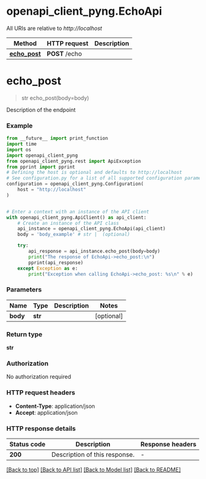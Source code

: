 # openapi_client_pyng.EchoApi

All URIs are relative to *http://localhost*

Method | HTTP request | Description
------------- | ------------- | -------------
[**echo_post**](EchoApi.md#echo_post) | **POST** /echo | 


# **echo_post**
> str echo_post(body=body)



Description of the endpoint

### Example

```python
from __future__ import print_function
import time
import os
import openapi_client_pyng
from openapi_client_pyng.rest import ApiException
from pprint import pprint
# Defining the host is optional and defaults to http://localhost
# See configuration.py for a list of all supported configuration parameters.
configuration = openapi_client_pyng.Configuration(
    host = "http://localhost"
)


# Enter a context with an instance of the API client
with openapi_client_pyng.ApiClient() as api_client:
    # Create an instance of the API class
    api_instance = openapi_client_pyng.EchoApi(api_client)
    body = 'body_example' # str |  (optional)

    try:
        api_response = api_instance.echo_post(body=body)
        print("The response of EchoApi->echo_post:\n")
        pprint(api_response)
    except Exception as e:
        print("Exception when calling EchoApi->echo_post: %s\n" % e)
```

### Parameters

Name | Type | Description  | Notes
------------- | ------------- | ------------- | -------------
 **body** | **str**|  | [optional] 

### Return type

**str**

### Authorization

No authorization required

### HTTP request headers

 - **Content-Type**: application/json
 - **Accept**: application/json

### HTTP response details
| Status code | Description | Response headers |
|-------------|-------------|------------------|
**200** | Description of this response. |  -  |

[[Back to top]](#) [[Back to API list]](../README.md#documentation-for-api-endpoints) [[Back to Model list]](../README.md#documentation-for-models) [[Back to README]](../README.md)

